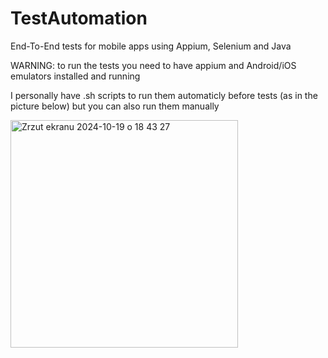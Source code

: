 # TestAutomation
End-To-End tests for mobile apps using Appium, Selenium and Java

WARNING: to run the tests you need to have appium and Android/iOS emulators installed and running 

I personally have .sh scripts to run them automaticly before tests (as in the picture below) but you can also run them manually

<img width="364" alt="Zrzut ekranu 2024-10-19 o 18 43 27" src="https://github.com/user-attachments/assets/b97e2b53-6204-48bb-a7bd-27f87fe185c4">
